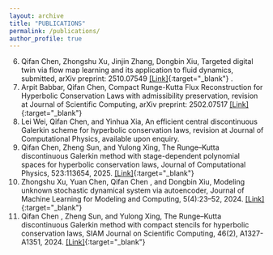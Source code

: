 ```yaml
---
layout: archive
title: "PUBLICATIONS"
permalink: /publications/
author_profile: true
---
```

6. Qifan Chen, Zhongshu Xu, Jinjin Zhang, Dongbin Xiu, Targeted digital twin via flow map learning and its application to fluid dynamics, submitted, arXiv preprint: 2510.07549 [[Link]](https://arxiv.org/abs/2510.07549){:target="_blank"} .<br>
5. Arpit Babbar, Qifan Chen, Compact Runge-Kutta Flux Reconstruction for Hyperbolic Conservation Laws with admissibility preservation, revision at Journal of Scientific Computing, arXiv preprint: 2502.07517 [[Link]](https://arxiv.org/abs/2502.07517){:target="_blank"}<br>
4. Lei Wei, Qifan Chen, and Yinhua Xia, An efficient central discontinuous Galerkin scheme for
hyperbolic conservation laws, revision at Journal of Computational Physics, available upon enquiry.<br>
3. Qifan Chen, Zheng Sun, and Yulong Xing, The Runge–Kutta discontinuous Galerkin method with stage-dependent polynomial spaces for hyperbolic conservation laws, Journal of Computational Physics, 523:113654, 2025.  [[Link]](https://www.sciencedirect.com/science/article/abs/pii/S0021999124009021){:target="_blank"}<br>
2. Zhongshu Xu, Yuan Chen,  Qifan Chen , and Dongbin Xiu, Modeling unknown stochastic dynamical system via autoencoder,  Journal of Machine Learning for Modeling and Computing,  5(4):23–52, 2024.  [[Link]](https://www.dl.begellhouse.com/journals/558048804a15188a,7dd2ba1c3481309f,1fa59aa90d1bc10a.html){:target="_blank"}<br>
1. Qifan Chen , Zheng Sun, and Yulong Xing, The Runge–Kutta discontinuous Galerkin method with compact stencils for hyperbolic conservation laws,   SIAM Journal on Scientific Computing, 46(2), A1327-A1351, 2024.  [[Link]](https://epubs.siam.org/doi/abs/10.1137/23M158629X){:target="_blank"}<br>
 
